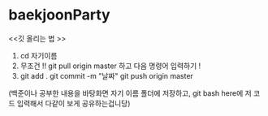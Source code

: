 # baekjoonParty

<<깃 올리는 법 >>
1. cd 자기이름 
2. 무조건 !! git pull origin master 
하고 다음 명령어 입력하기 ! 
3. git add .
git commit -m "날짜"
git push origin master


(백준이나 공부한 내용을 바탕화면 자기 이름 폴더에 저장하고, git bash here에 저 코드 입력해서 다같이 보게 공유하는겁니당)
